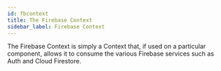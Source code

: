 ```yaml
---
id: fbcontext
title: The Firebase Context
sidebar_label: Firebase Context
---
```


The Firebase Context is simply a Context that, if used on a particular component, allows it to consume the various Firebase services such as Auth and Cloud Firestore. 